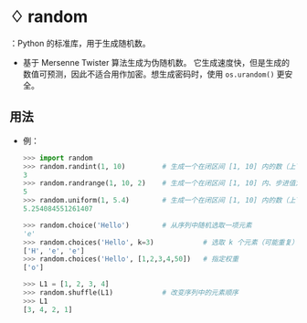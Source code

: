 # ♢ random

：Python 的标准库，用于生成随机数。
- 基于 Mersenne Twister 算法生成为伪随机数。
  它生成速度快，但是生成的数值可预测，因此不适合用作加密。想生成密码时，使用 `os.urandom()` 更安全。

## 用法

- 例：
  ```py
  >>> import random
  >>> random.randint(1, 10)         # 生成一个在闭区间 [1, 10] 内的数（上下限只能是整数）
  3
  >>> random.randrange(1, 10, 2)    # 生成一个在闭区间 [1, 10] 内、步进值为 2 的数（上下限只能是整数）
  5
  >>> random.uniform(1, 5.4)        # 生成一个在闭区间 [1, 10] 内的数（上下限可以是整数、浮点数）
  5.254084551261407
  ```
  ```py
  >>> random.choice('Hello')        # 从序列中随机选取一项元素
  'e'
  >>> random.choices('Hello', k=3)            # 选取 k 个元素（可能重复）
  ['H', 'e', 'e']
  >>> random.choices('Hello', [1,2,3,4,50])   # 指定权重
  ['o']
  ```
  ```py
  >>> L1 = [1, 2, 3, 4] 
  >>> random.shuffle(L1)            # 改变序列中的元素顺序
  >>> L1
  [3, 4, 2, 1]
  ```
